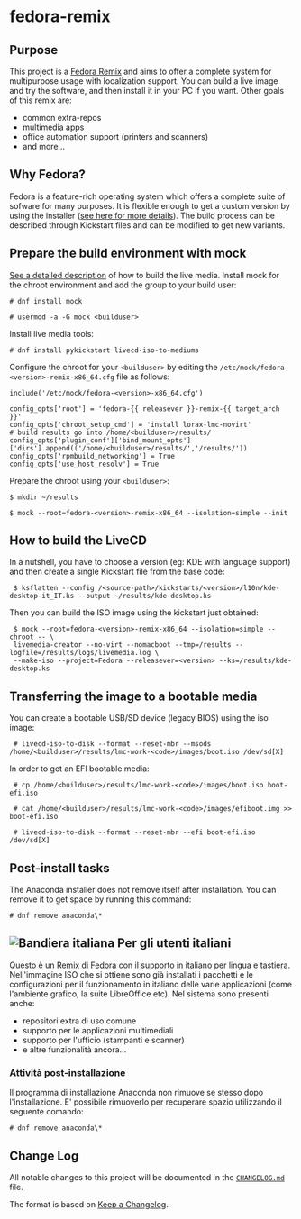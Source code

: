 # fedora-remix

## Purpose
This project is a [Fedora Remix][01] and aims to offer a complete system for multipurpose usage with localization support. You can build a live image and try the software, and then install it in your PC if you want.
Other goals of this remix are:

* common extra-repos
* multimedia apps
* office automation support (printers and scanners)
* and more...

## Why Fedora?
Fedora is a feature-rich operating system which offers a complete suite of sofware for many purposes. It is flexible enough to get a custom version by using the installer ([see here for more details][02]).  The build process can be described through Kickstart files and can be modified to get new variants.

## Prepare the build environment with mock
[See a detailed description][03] of how to build the live media.
Install mock for the chroot environment and add the group to your build user:

```
# dnf install mock

# usermod -a -G mock <builduser>
```

Install live media tools:

```
# dnf install pykickstart livecd-iso-to-mediums
```

Configure the chroot for your `<builduser>` by editing the `/etc/mock/fedora-<version>-remix-x86_64.cfg` file as follows:

```
include('/etc/mock/fedora-<version>-x86_64.cfg')

config_opts['root'] = 'fedora-{{ releasever }}-remix-{{ target_arch }}'
config_opts['chroot_setup_cmd'] = 'install lorax-lmc-novirt'
# build results go into /home/<builduser>/results/
config_opts['plugin_conf']['bind_mount_opts']['dirs'].append(('/home/<builduser>/results/','/results/'))
config_opts['rpmbuild_networking'] = True
config_opts['use_host_resolv'] = True
```

Prepare the chroot using your `<builduser>`:

```
$ mkdir ~/results

$ mock --root=fedora-<version>-remix-x86_64 --isolation=simple --init
```

## How to build the LiveCD
In a nutshell, you have to choose a version (eg: KDE with language support) and then create a single Kickstart file from the base code:

```
 $ ksflatten --config /<source-path>/kickstarts/<version>/l10n/kde-desktop-it_IT.ks --output ~/results/kde-desktop.ks
```

Then you can build the ISO image using the kickstart just obtained:

```
 $ mock --root=fedora-<version>-remix-x86_64 --isolation=simple --chroot -- \
 livemedia-creator --no-virt --nomacboot --tmp=/results --logfile=/results/logs/livemedia.log \
 --make-iso --project=Fedora --releasever=<version> --ks=/results/kde-desktop.ks
```

## Transferring the image to a bootable media
You can create a bootable USB/SD device (legacy BIOS) using the iso image:

```
 # livecd-iso-to-disk --format --reset-mbr --msods /home/<builduser>/results/lmc-work-<code>/images/boot.iso /dev/sd[X]
```

In order to get an EFI bootable media:

```
 # cp /home/<builduser>/results/lmc-work-<code>/images/boot.iso boot-efi.iso

 # cat /home/<builduser>/results/lmc-work-<code>/images/efiboot.img >> boot-efi.iso

 # livecd-iso-to-disk --format --reset-mbr --efi boot-efi.iso /dev/sd[X]
```

## Post-install tasks
The Anaconda installer does not remove itself after installation. You can remove it to get space by running this command:
```
# dnf remove anaconda\*
```

## ![Bandiera italiana][04] Per gli utenti italiani
Questo è un [Remix di Fedora][01] con il supporto in italiano per lingua e tastiera. Nell'immagine ISO che si ottiene sono già installati i pacchetti e le configurazioni per il funzionamento in italiano delle varie applicazioni (come l'ambiente grafico, la suite LibreOffice etc).
Nel sistema sono presenti anche:

* repositori extra di uso comune
* supporto per le applicazioni multimediali
* supporto per l'ufficio (stampanti e scanner)
* e altre funzionalità ancora...

### Attività post-installazione
Il programma di installazione Anaconda non rimuove se stesso dopo l'installazione. E' possibile rimuoverlo per recuperare spazio utilizzando il seguente comando:
```
# dnf remove anaconda\*
```

## Change Log
All notable changes to this project will be documented in the [`CHANGELOG.md`](CHANGELOG.md) file.

The format is based on [Keep a Changelog][05].

[01]: https://fedoraproject.org/wiki/Remix
[02]: https://en.wikipedia.org/wiki/Anaconda_(installer)
[03]: https://weldr.io/lorax/livemedia-creator.html#using-mock-and-no-virt-to-create-images
[04]: http://flagpedia.net/data/flags/mini/it.png
[05]: https://keepachangelog.com/
